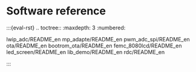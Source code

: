 # Software reference

:::{eval-rst}
.. toctree::
   :maxdepth: 3
   :numbered:

   lwip_adc/README_en
   mp_adapte/README_en
   pwm_adc_spi/README_en
   ota/README_en
   bootrom_ota/README_en
   femc_8080lcd/README_en
   led_screen/README_en
   lib_demo/README_en
   rdc/README_en

:::